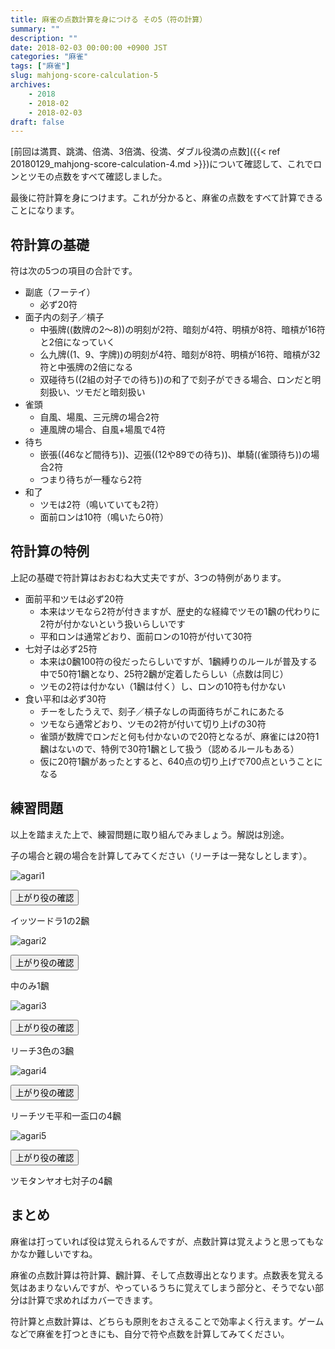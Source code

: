 ```yaml
---
title: 麻雀の点数計算を身につける その5（符の計算）
summary: ""
description: ""
date: 2018-02-03 00:00:00 +0900 JST
categories: "麻雀"
tags: ["麻雀"]
slug: mahjong-score-calculation-5
archives:
    - 2018
    - 2018-02
    - 2018-02-03
draft: false
---
```


[前回は満貫、跳満、倍満、3倍満、役満、ダブル役満の点数]({{< ref 20180129_mahjong-score-calculation-4.md >}})について確認して、これでロンとツモの点数をすべて確認しました。

最後に符計算を身につけます。これが分かると、麻雀の点数をすべて計算できることになります。

## 符計算の基礎
符は次の5つの項目の合計です。

- 副底（フーテイ）
    - 必ず20符
- 面子内の刻子／槓子
    - 中張牌((数牌の2〜8))の明刻が2符、暗刻が4符、明槓が8符、暗槓が16符と2倍になっていく
    - 么九牌((1、9、字牌))の明刻が4符、暗刻が8符、明槓が16符、暗槓が32符と中張牌の2倍になる
    - 双碰待ち((2組の対子での待ち))の和了で刻子ができる場合、ロンだと明刻扱い、ツモだと暗刻扱い
- 雀頭
    - 自風、場風、三元牌の場合2符
    - 連風牌の場合、自風+場風で4符
- 待ち
    - 嵌張((46など間待ち))、辺張((12や89での待ち))、単騎((雀頭待ち))の場合2符
    - つまり待ちが一種なら2符
- 和了
    - ツモは2符（鳴いていても2符）
    - 面前ロンは10符（鳴いたら0符）

## 符計算の特例
上記の基礎で符計算はおおむね大丈夫ですが、3つの特例があります。

- 面前平和ツモは必ず20符
    - 本来はツモなら2符が付きますが、歴史的な経緯でツモの1飜の代わりに2符が付かないという扱いらしいです
    - 平和ロンは通常どおり、面前ロンの10符が付いて30符
- 七対子は必ず25符
    - 本来は0飜100符の役だったらしいですが、1飜縛りのルールが普及する中で50符1飜となり、25符2飜が定着したらしい（点数は同じ）
    - ツモの2符は付かない（1飜は付く）し、ロンの10符も付かない
- 食い平和は必ず30符
    - チーをしたうえで、刻子／槓子なしの両面待ちがこれにあたる
    - ツモなら通常どおり、ツモの2符が付いて切り上げの30符
    - 雀頭が数牌でロンだと何も付かないので20符となるが、麻雀には20符1飜はないので、特例で30符1飜として扱う（認めるルールもある）
    - 仮に20符1飜があったとすると、640点の切り上げで700点ということになる

## 練習問題
以上を踏まえた上で、練習問題に取り組んでみましょう。解説は別途。

子の場合と親の場合を計算してみてください（リーチは一発なしとします）。

![agari1](/images/20180203/20180203_mahjong-score-calculation-5_01.png)

<div class="slide-panel">
    <button class="slide-btn">上がり役の確認</button>
    <div class="slide-content">
        <p>イッツードラ1の2飜</p>
    </div>
</div>

![agari2](/images/20180203/20180203_mahjong-score-calculation-5_02.png)

<div class="slide-panel">
    <button class="slide-btn">上がり役の確認</button>
    <div class="slide-content">
        <p>中のみ1飜</p>
    </div>
</div>

![agari3](/images/20180203/20180203_mahjong-score-calculation-5_03.png)

<div class="slide-panel">
    <button class="slide-btn">上がり役の確認</button>
    <div class="slide-content">
        <p>リーチ3色の3飜</p>
    </div>
</div>

![agari4](/images/20180203/20180203_mahjong-score-calculation-5_04.png)

<div class="slide-panel">
    <button class="slide-btn">上がり役の確認</button>
    <div class="slide-content">
        <p>リーチツモ平和一盃口の4飜</p>
    </div>
</div>

![agari5](/images/20180203/20180203_mahjong-score-calculation-5_05.png)

<div class="slide-panel">
    <button class="slide-btn">上がり役の確認</button>
    <div class="slide-content">
        <p>ツモタンヤオ七対子の4飜</p>
    </div>
</div>

## まとめ
麻雀は打っていれば役は覚えられるんですが、点数計算は覚えようと思ってもなかなか難しいですね。

麻雀の点数計算は符計算、飜計算、そして点数導出となります。点数表を覚える気はあまりないんですが、やっているうちに覚えてしまう部分と、そうでない部分は計算で求めればカバーできます。

符計算と点数計算は、どちらも原則をおさえることで効率よく行えます。ゲームなどで麻雀を打つときにも、自分で符や点数を計算してみてください。
